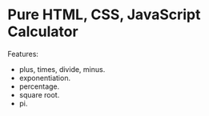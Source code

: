 # Pure HTML, CSS, JavaScript Calculator
Features:
 - plus, times, divide, minus.
 - exponentiation.
 - percentage.
 - square root.
 - pi.
